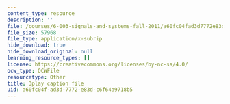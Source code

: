 ```yaml
---
content_type: resource
description: ''
file: /courses/6-003-signals-and-systems-fall-2011/a60fc04fad3d7772e83dc6f64a9718b5_OfMhtibbVXU.srt
file_size: 57968
file_type: application/x-subrip
hide_download: true
hide_download_original: null
learning_resource_types: []
license: https://creativecommons.org/licenses/by-nc-sa/4.0/
ocw_type: OCWFile
resourcetype: Other
title: 3play caption file
uid: a60fc04f-ad3d-7772-e83d-c6f64a9718b5
---
```

